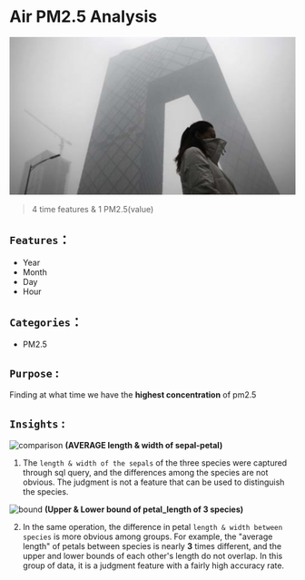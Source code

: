 # Air PM2.5 Analysis

![示意圖](./image/示意圖.png)

> 4 time features & 1 PM2.5(value) 
## `Features`：
* Year 
* Month
* Day  
* Hour
## `Categories`：
* PM2.5

## `Purpose` :
Finding at what time we have the **highest concentration** of pm2.5
## `Insights` :

 ![comparison](./image/max_min.png)
 **(AVERAGE length & width of sepal-petal)**
 1. The `length & width of the sepals` of the three species were captured through sql query, and the differences among the species are not obvious. The judgment is not a feature that can be used to distinguish the species.

 ![bound](./image/upper_lower_boundaries.png)
**(Upper & Lower bound of petal_length of 3 species)**

 2. In the same operation, the difference in petal `length & width between species` is more obvious among groups. For example, the "average length" of petals between species is nearly **3** times different, and the upper and lower bounds of each other's length do not overlap. In this group of data, it is a judgment feature with a fairly high accuracy rate.


